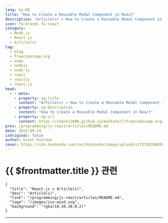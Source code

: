 ```yaml
---
lang: ko-KR
title: "How to Create a Reusable Modal Component in React"
description: "Article(s) > How to Create a Reusable Modal Component in React"
icon: fa-brands fa-react
category: 
  - Node.js
  - React.js
  - Article(s)
tag: 
  - blog
  - freecodecamp.org
  - node
  - nodejs
  - node-js
  - react
  - reactjs
  - react-js
head:
  - - meta:
    - property: og:title
      content: "Article(s) > How to Create a Reusable Modal Component in React"
    - property: og:description
      content: "How to Create a Reusable Modal Component in React"
    - property: og:url
      content: https://chanhi2000.github.io/bookshelf/freecodecamp.org/create-react-reusable-modal-component.html
prev: /programming/js-react/articles/README.md
date: 2024-09-24
isOriginal: false
author: Grant Riordan
cover: https://cdn.hashnode.com/res/hashnode/image/upload/v1727021808508/312a7af2-5049-4093-9f58-5ef277986598.png
---
```


# {{ $frontmatter.title }} 관련

```component VPCard
{
  "title": "React.js > Article(s)",
  "desc": "Article(s)",
  "link": "/programming/js-react/articles/README.md",
  "logo": "/images/ico-wind.svg",
  "background": "rgba(10,10,10,0.2)"
}
```

---

<SiteInfo
  name="How to Create a Reusable Modal Component in React"
  desc="When using React, we strive to create reusable components as much as we can to limit the number of components and repetition. This keeps your code “DRY”. DRY is a concept you may have come across—it means “Don’t Repeat Yourself”. DRY is a coding prin..."
  url="https://freecodecamp.org/news/create-react-reusable-modal-component/"
  logo="https://cdn.freecodecamp.org/universal/favicons/favicon.ico"
  preview="https://cdn.hashnode.com/res/hashnode/image/upload/v1727021808508/312a7af2-5049-4093-9f58-5ef277986598.png"/>

<!-- TODO: 작성 -->

<!-- 
<p>When using React, we strive to create reusable components as much as we can to limit the number of components and repetition. This keeps your code “DRY”.</p>
<p>DRY is a concept you may have come across—it means “Don’t Repeat Yourself”. DRY is a coding principle that encourages you to minimize code duplication by using abstractions like functions or modules.</p>
<p>It's important because it reduces redundancy, makes code easier to maintain, improves readability, and decreases the risk of errors during updates.</p>
<h2 id="heading-what-will-this-article-cover">What Will This Article Cover?</h2>
<p>In this article, you’ll learn:</p>
<ul>
<li><p>How to build a modal using React and CSS.</p>
</li>
<li><p>How to ensure that the modal can be reused in multiple scenarios, content and styling.</p>
</li>
<li><p>How to integrate state and callback functions into the modal.</p>
</li>
</ul>
<h2 id="heading-table-of-contents">Table of Contents</h2>
<ul>
<li><p><a class="post-section-overview" href="#heading-what-will-this-article-cover">What Will This Article Cover?</a></p>
</li>
<li><p><a class="post-section-overview" href="#heading-the-core-modal-component">The Core Modal Component</a></p>
</li>
<li><p><a class="post-section-overview" href="#heading-props-interface">Props Interface</a></p>
</li>
<li><p><a class="post-section-overview" href="#heading-the-markup">The Markup</a></p>
</li>
<li><p><a class="post-section-overview" href="#heading-react-useeffect">React useEffect</a></p>
</li>
<li><p><a class="post-section-overview" href="#heading-when-do-we-use-useeffect">When Do We Use useEffect?</a></p>
</li>
<li><p><a class="post-section-overview" href="#heading-how-to-use-the-reusable-modal">How to Use the Reusable Modal</a></p>
</li>
<li><p><a class="post-section-overview" href="#heading-additional-improvements">Additional Improvements</a></p>
</li>
<li><p><a class="post-section-overview" href="#heading-conclusion">Conclusion</a></p>
</li>
</ul>
<h2 id="heading-the-core-modal-component">The Core Modal Component</h2>
<p>In this section, we'll use React to build a component library. There are multiple patterns that you can follow to do this, but one of my favorite is the atomic design pattern.</p>
<pre class="language-typescript" tabindex="0"><code class="language-typescript"><span class="token keyword">import</span> React<span class="token punctuation">,</span> <span class="token punctuation">{</span>useEffect<span class="token punctuation">}</span> <span class="token keyword">from</span> <span class="token string">'react'</span><span class="token punctuation">;</span>
<span class="token keyword">import</span> <span class="token string">'./Modal.css'</span>

<span class="token keyword">interface</span> <span class="token class-name">Props</span> <span class="token punctuation">{</span>
    open<span class="token operator">:</span> <span class="token builtin">boolean</span><span class="token punctuation">;</span>
    cancelFn<span class="token operator">?</span><span class="token operator">:</span> <span class="token punctuation">(</span><span class="token punctuation">)</span> <span class="token operator">=&gt;</span> <span class="token keyword">void</span><span class="token punctuation">;</span>
    primaryFn<span class="token operator">?</span><span class="token operator">:</span> <span class="token punctuation">(</span><span class="token punctuation">)</span> <span class="token operator">=&gt;</span> <span class="token keyword">void</span><span class="token punctuation">;</span>
    closeIcon<span class="token operator">?</span><span class="token operator">:</span> <span class="token builtin">string</span><span class="token punctuation">;</span>
    content<span class="token operator">?</span><span class="token operator">:</span> React<span class="token punctuation">.</span>ReactNode<span class="token punctuation">;</span>
    titleContent<span class="token operator">?</span><span class="token operator">:</span> React<span class="token punctuation">.</span>ReactNode<span class="token punctuation">;</span>
    className<span class="token operator">?</span><span class="token operator">:</span> <span class="token builtin">string</span><span class="token punctuation">;</span>
<span class="token punctuation">}</span>

<span class="token keyword">export</span> <span class="token keyword">const</span> Modal<span class="token operator">:</span> React<span class="token punctuation">.</span><span class="token constant">FC</span><span class="token operator">&lt;</span>Props<span class="token operator">&gt;</span> <span class="token operator">=</span> <span class="token punctuation">(</span>props<span class="token punctuation">)</span> <span class="token operator">=&gt;</span> <span class="token punctuation">{</span>
    <span class="token keyword">const</span> <span class="token punctuation">{</span>open<span class="token punctuation">,</span> cancelFn<span class="token punctuation">,</span> primaryFn<span class="token punctuation">,</span> closeIcon<span class="token punctuation">,</span> titleContent<span class="token punctuation">,</span> content<span class="token punctuation">}</span> <span class="token operator">=</span> props<span class="token punctuation">;</span>

    <span class="token comment">// simple useEffect to capture ESC key to close the modal </span>
    <span class="token function">useEffect</span><span class="token punctuation">(</span><span class="token punctuation">(</span><span class="token punctuation">)</span> <span class="token operator">=&gt;</span> <span class="token punctuation">{</span>
        <span class="token keyword">const</span> <span class="token function-variable function">handleKeyDown</span> <span class="token operator">=</span> <span class="token punctuation">(</span>e<span class="token operator">:</span> KeyboardEvent<span class="token punctuation">)</span> <span class="token operator">=&gt;</span> <span class="token punctuation">{</span>
            <span class="token keyword">if</span> <span class="token punctuation">(</span>e<span class="token punctuation">.</span>key <span class="token operator">===</span> <span class="token string">'Escape'</span> <span class="token operator">&amp;&amp;</span> open<span class="token punctuation">)</span> <span class="token punctuation">{</span>
                <span class="token keyword">if</span> <span class="token punctuation">(</span>cancelFn<span class="token punctuation">)</span> <span class="token punctuation">{</span>
                    <span class="token function">cancelFn</span><span class="token punctuation">(</span><span class="token punctuation">)</span><span class="token punctuation">;</span>
                <span class="token punctuation">}</span>
            <span class="token punctuation">}</span>
        <span class="token punctuation">}</span><span class="token punctuation">;</span>

        document<span class="token punctuation">.</span><span class="token function">addEventListener</span><span class="token punctuation">(</span><span class="token string">'keydown'</span><span class="token punctuation">,</span> handleKeyDown<span class="token punctuation">)</span><span class="token punctuation">;</span>
        <span class="token keyword">return</span> <span class="token punctuation">(</span><span class="token punctuation">)</span> <span class="token operator">=&gt;</span> document<span class="token punctuation">.</span><span class="token function">removeEventListener</span><span class="token punctuation">(</span><span class="token string">'keydown'</span><span class="token punctuation">,</span> handleKeyDown<span class="token punctuation">)</span><span class="token punctuation">;</span>
    <span class="token punctuation">}</span><span class="token punctuation">,</span> <span class="token punctuation">[</span>open<span class="token punctuation">,</span> cancelFn<span class="token punctuation">]</span><span class="token punctuation">)</span><span class="token punctuation">;</span>


    <span class="token keyword">if</span> <span class="token punctuation">(</span><span class="token operator">!</span>open<span class="token punctuation">)</span> <span class="token keyword">return</span> <span class="token keyword">null</span><span class="token punctuation">;</span>

    <span class="token keyword">return</span> <span class="token punctuation">(</span>
        <span class="token operator">&lt;</span>div className<span class="token operator">=</span><span class="token string">"modalBackground"</span><span class="token operator">&gt;</span>
            <span class="token operator">&lt;</span>div className<span class="token operator">=</span><span class="token string">"modalContainer"</span><span class="token operator">&gt;</span>
                <span class="token punctuation">{</span>titleContent <span class="token operator">&amp;&amp;</span> <span class="token punctuation">(</span><span class="token operator">&lt;</span>div className<span class="token operator">=</span><span class="token string">"title"</span><span class="token operator">&gt;</span>
                        <span class="token punctuation">{</span>titleContent<span class="token punctuation">}</span>
                        <span class="token operator">&lt;</span>div className<span class="token operator">=</span><span class="token string">"titleCloseBtn"</span><span class="token operator">&gt;</span>
                            <span class="token operator">&lt;</span>button onClick<span class="token operator">=</span><span class="token punctuation">{</span>cancelFn<span class="token punctuation">}</span><span class="token operator">&gt;</span><span class="token punctuation">{</span>closeIcon <span class="token operator">??</span> <span class="token string">'X'</span><span class="token punctuation">}</span><span class="token operator">&lt;</span><span class="token operator">/</span>button<span class="token operator">&gt;</span>
                        <span class="token operator">&lt;</span><span class="token operator">/</span>div<span class="token operator">&gt;</span>
                    <span class="token operator">&lt;</span><span class="token operator">/</span>div<span class="token operator">&gt;</span>
                <span class="token punctuation">)</span><span class="token punctuation">}</span>

                <span class="token operator">&lt;</span>div className<span class="token operator">=</span><span class="token string">"body"</span><span class="token operator">&gt;</span>
                    <span class="token punctuation">{</span>content<span class="token punctuation">}</span>
                <span class="token operator">&lt;</span><span class="token operator">/</span>div<span class="token operator">&gt;</span>

                <span class="token operator">&lt;</span>div className<span class="token operator">=</span><span class="token string">"footer"</span><span class="token operator">&gt;</span>
                    <span class="token punctuation">{</span>secondaryFn <span class="token operator">&amp;&amp;</span> <span class="token punctuation">(</span>
                        <span class="token operator">&lt;</span>button onClick<span class="token operator">=</span><span class="token punctuation">{</span>secondaryFn<span class="token punctuation">}</span> id<span class="token operator">=</span><span class="token string">"cancelBtn"</span><span class="token operator">&gt;</span>
                            Cancel
                        <span class="token operator">&lt;</span><span class="token operator">/</span>button<span class="token operator">&gt;</span>
                    <span class="token punctuation">)</span><span class="token punctuation">}</span>
                    <span class="token punctuation">{</span>primaryFn <span class="token operator">&amp;&amp;</span> <span class="token punctuation">(</span>
                        <span class="token operator">&lt;</span>button onClick<span class="token operator">=</span><span class="token punctuation">{</span>primaryFn<span class="token punctuation">}</span><span class="token operator">&gt;</span>Continue<span class="token operator">&lt;</span><span class="token operator">/</span>button<span class="token operator">&gt;</span>
                    <span class="token punctuation">)</span><span class="token punctuation">}</span>
                <span class="token operator">&lt;</span><span class="token operator">/</span>div<span class="token operator">&gt;</span>
            <span class="token operator">&lt;</span><span class="token operator">/</span>div<span class="token operator">&gt;</span>
        <span class="token operator">&lt;</span><span class="token operator">/</span>div<span class="token operator">&gt;</span>

    <span class="token punctuation">)</span><span class="token punctuation">;</span>
<span class="token punctuation">}</span><span class="token punctuation">;</span>
</code></pre>
<pre class="language-scss" tabindex="0"><code class="language-scss">
<span class="token selector">.modalBackground </span><span class="token punctuation">{</span>
    <span class="token property">width</span><span class="token punctuation">:</span> 100vw<span class="token punctuation">;</span>
    <span class="token property">height</span><span class="token punctuation">:</span> 100vh<span class="token punctuation">;</span>
    <span class="token property">background-color</span><span class="token punctuation">:</span> <span class="token function">rgb</span><span class="token punctuation">(</span>33<span class="token punctuation">,</span> 33<span class="token punctuation">,</span> 33<span class="token punctuation">,</span> 0.9<span class="token punctuation">)</span><span class="token punctuation">;</span>
    <span class="token property">position</span><span class="token punctuation">:</span> fixed<span class="token punctuation">;</span>
    <span class="token property">display</span><span class="token punctuation">:</span> flex<span class="token punctuation">;</span>
    <span class="token property">justify-content</span><span class="token punctuation">:</span> center<span class="token punctuation">;</span>
    <span class="token property">align-items</span><span class="token punctuation">:</span> center<span class="token punctuation">;</span>
<span class="token punctuation">}</span>

<span class="token selector">.modalContainer </span><span class="token punctuation">{</span>
    <span class="token property">display</span><span class="token punctuation">:</span> flex<span class="token punctuation">;</span>
    <span class="token property">flex-direction</span><span class="token punctuation">:</span> column<span class="token punctuation">;</span>
    <span class="token property">border-radius</span><span class="token punctuation">:</span> 20px<span class="token punctuation">;</span>
    <span class="token property">background-color</span><span class="token punctuation">:</span> white<span class="token punctuation">;</span>
    <span class="token property">box-shadow</span><span class="token punctuation">:</span> <span class="token function">rgba</span><span class="token punctuation">(</span>0<span class="token punctuation">,</span> 0<span class="token punctuation">,</span> 0<span class="token punctuation">,</span> 0.35<span class="token punctuation">)</span> 0px 5px 15px<span class="token punctuation">;</span>

<span class="token punctuation">}</span>

<span class="token selector">.modalContainer .title </span><span class="token punctuation">{</span>
    <span class="token property">display</span><span class="token punctuation">:</span> flex<span class="token punctuation">;</span>
    <span class="token property">flex-direction</span><span class="token punctuation">:</span> row<span class="token punctuation">;</span>
    <span class="token property">text-align</span><span class="token punctuation">:</span> center<span class="token punctuation">;</span>
    <span class="token property">align-items</span><span class="token punctuation">:</span> center<span class="token punctuation">;</span>
    <span class="token property">justify-content</span><span class="token punctuation">:</span> space-between<span class="token punctuation">;</span>
    <span class="token property">padding</span><span class="token punctuation">:</span> 8px<span class="token punctuation">;</span>
    <span class="token property">border-top-right-radius</span><span class="token punctuation">:</span> 20px<span class="token punctuation">;</span>
    <span class="token property">border-top-left-radius</span><span class="token punctuation">:</span> 20px<span class="token punctuation">;</span>
    <span class="token property">background-color</span><span class="token punctuation">:</span> #FFE936<span class="token punctuation">;</span>
<span class="token punctuation">}</span>

<span class="token selector">.titleCloseBtn </span><span class="token punctuation">{</span>
    <span class="token property">display</span><span class="token punctuation">:</span> flex<span class="token punctuation">;</span>
    <span class="token property">justify-content</span><span class="token punctuation">:</span> flex-end<span class="token punctuation">;</span>
<span class="token punctuation">}</span>

<span class="token selector">.titleCloseBtn button </span><span class="token punctuation">{</span>
    <span class="token property">font-size</span><span class="token punctuation">:</span> 0.3rem<span class="token punctuation">;</span>
<span class="token punctuation">}</span>

<span class="token selector">.titleCloseBtn button </span><span class="token punctuation">{</span>
    <span class="token property">background-color</span><span class="token punctuation">:</span> transparent<span class="token punctuation">;</span>
    <span class="token property">border</span><span class="token punctuation">:</span> none<span class="token punctuation">;</span>
    <span class="token property">font-size</span><span class="token punctuation">:</span> 25px<span class="token punctuation">;</span>
    <span class="token property">cursor</span><span class="token punctuation">:</span> pointer<span class="token punctuation">;</span>
<span class="token punctuation">}</span>

<span class="token selector">.modalContainer .body </span><span class="token punctuation">{</span>
    <span class="token property">flex</span><span class="token punctuation">:</span> 1<span class="token punctuation">;</span>
    <span class="token property">padding</span><span class="token punctuation">:</span> 16px<span class="token punctuation">;</span>
    <span class="token property">display</span><span class="token punctuation">:</span> flex<span class="token punctuation">;</span>
    <span class="token property">flex-direction</span><span class="token punctuation">:</span> column<span class="token punctuation">;</span>
    <span class="token property">justify-content</span><span class="token punctuation">:</span> center<span class="token punctuation">;</span>
    <span class="token property">align-items</span><span class="token punctuation">:</span> center<span class="token punctuation">;</span>
    <span class="token property">font-size</span><span class="token punctuation">:</span> 1rem<span class="token punctuation">;</span>
    <span class="token property">text-align</span><span class="token punctuation">:</span> center<span class="token punctuation">;</span>
<span class="token punctuation">}</span>

<span class="token selector">.modalContainer .footer </span><span class="token punctuation">{</span>
    <span class="token property">display</span><span class="token punctuation">:</span> flex<span class="token punctuation">;</span>
    <span class="token property">justify-content</span><span class="token punctuation">:</span> center<span class="token punctuation">;</span>
    <span class="token property">align-items</span><span class="token punctuation">:</span> center<span class="token punctuation">;</span>
<span class="token punctuation">}</span>

<span class="token selector">.modalContainer .footer button </span><span class="token punctuation">{</span>
    <span class="token property">width</span><span class="token punctuation">:</span> 150px<span class="token punctuation">;</span>
    <span class="token property">height</span><span class="token punctuation">:</span> 45px<span class="token punctuation">;</span>
    <span class="token property">margin</span><span class="token punctuation">:</span> 10px<span class="token punctuation">;</span>
    <span class="token property">border</span><span class="token punctuation">:</span> none<span class="token punctuation">;</span>
    <span class="token property">background-color</span><span class="token punctuation">:</span> cornflowerblue<span class="token punctuation">;</span>
    <span class="token property">color</span><span class="token punctuation">:</span> white<span class="token punctuation">;</span>
    <span class="token property">border-radius</span><span class="token punctuation">:</span> 8px<span class="token punctuation">;</span>
    <span class="token property">font-size</span><span class="token punctuation">:</span> 20px<span class="token punctuation">;</span>
    <span class="token property">cursor</span><span class="token punctuation">:</span> pointer<span class="token punctuation">;</span>
<span class="token punctuation">}</span>

<span class="token selector">#cancelBtn </span><span class="token punctuation">{</span>
    <span class="token property">background-color</span><span class="token punctuation">:</span> crimson<span class="token punctuation">;</span>
<span class="token punctuation">}</span>
</code></pre>
<p>The code above is the core modal component. Let’s break it down.</p>
<h2 id="heading-props-interface">Props Interface</h2>
<pre class="language-typescript" tabindex="0"><code class="language-typescript"><span class="token keyword">interface</span> <span class="token class-name">Props</span> <span class="token punctuation">{</span>
    open<span class="token operator">:</span> <span class="token builtin">boolean</span><span class="token punctuation">;</span>
    cancelFn<span class="token operator">?</span><span class="token operator">:</span> <span class="token punctuation">(</span><span class="token punctuation">)</span> <span class="token operator">=&gt;</span> <span class="token keyword">void</span><span class="token punctuation">;</span>
    primaryFn<span class="token operator">?</span><span class="token operator">:</span> <span class="token punctuation">(</span><span class="token punctuation">)</span> <span class="token operator">=&gt;</span> <span class="token keyword">void</span><span class="token punctuation">;</span>
    closeIcon<span class="token operator">?</span><span class="token operator">:</span> <span class="token builtin">string</span> <span class="token operator">|</span> React<span class="token punctuation">.</span>ReactNode<span class="token punctuation">;</span>
    content<span class="token operator">?</span><span class="token operator">:</span> React<span class="token punctuation">.</span>ReactNode<span class="token punctuation">;</span>
    titleContent<span class="token operator">?</span><span class="token operator">:</span> React<span class="token punctuation">.</span>ReactNode<span class="token punctuation">;</span>
<span class="token punctuation">}</span>
</code></pre>
<p>In this interface (which we’re passing to the <code>Modal</code> component) we have:</p>
<ul>
<li><p><code>open</code>: A boolean value that signifies whether the modal should be shown or not. A common way of toggling the modal on or off.</p>
</li>
<li><p><code>cancelFn</code>: An optional parameter (denoted by <code>?</code>) that provides a call back function for when the secondary button is being pressed. For example, the <code>cancel</code> functionality to close the modal, or undo an action.</p>
</li>
<li><p><code>primaryFn</code>: An optional parameter that provides a call back function for when the primary button is being pressed. For example, <code>ok</code>, <code>confirm</code>, or <code>submit</code> functionality.</p>
</li>
<li><p><code>closeIcon</code>: An optional parameter that provides an icon to be used as the top right close button for the modal. For example, you could use a circle with an X in it, or another form of a button.</p>
</li>
<li><p><code>content</code>: An optional parameter that provides the inner content for the modal. This could be as simple as a <code>&lt;p/&gt;</code> tag to a fully fledged <code>&lt;form/&gt;</code> element.</p>
</li>
<li><p><code>titleContent</code>: An optional parameter that provides content to be situated within the title section of the modal. This could be anything from text, to a logo image, anything you want.</p>
</li>
</ul>
<h2 id="heading-the-markup">The Markup</h2>
<p>The markup is pretty straightforward, there are <code>divs</code> for each section (title, content, and actions) along with some conditional rendering logic.</p>
<p>That is:</p>
<pre class="language-typescript" tabindex="0"><code class="language-typescript"><span class="token punctuation">{</span>titleContent <span class="token operator">&amp;&amp;</span> <span class="token punctuation">(</span>
    <span class="token operator">&lt;</span>div className<span class="token operator">=</span><span class="token string">"title"</span><span class="token operator">&gt;</span>
        <span class="token punctuation">{</span>titleContent<span class="token punctuation">}</span>
        <span class="token operator">&lt;</span>div className<span class="token operator">=</span><span class="token string">"titleCloseBtn"</span><span class="token operator">&gt;</span>
            <span class="token operator">&lt;</span>button onClick<span class="token operator">=</span><span class="token punctuation">{</span>secondaryFn<span class="token punctuation">}</span><span class="token operator">&gt;</span><span class="token punctuation">{</span>closeIcon <span class="token operator">??</span> <span class="token string">'X'</span><span class="token punctuation">}</span><span class="token operator">&lt;</span><span class="token operator">/</span>button<span class="token operator">&gt;</span>
         <span class="token operator">&lt;</span><span class="token operator">/</span>div<span class="token operator">&gt;</span>
    <span class="token operator">&lt;</span><span class="token operator">/</span>div<span class="token operator">&gt;</span>
<span class="token punctuation">)</span><span class="token punctuation">}</span>
</code></pre>
<p>We used the short-circuit evaluation syntax to check if the <code>titleContent</code> property is defined by the developer. If it is, the modal’s title is rendered; if not, the title section is omitted.</p>
<p>This approach allows flexible configuration of the modal, letting you easily include or exclude sections like title, content, or actions.</p>
<p>For example, a confirmation modal might only need a title like 'Are you sure?' and action buttons like 'Yes' or 'No', without any additional content.</p>
<h2 id="heading-react-useeffect">React useEffect</h2>
<p>If you’re not familiar with <code>useEffect</code> and plan on using React more, l’d highly recommend reading about it <a target="_blank" href="https://react.dev/reference/react/useEffect">here</a>, as it is one of the backbones of React’s ecosystem.</p>
<p>In essence, <code>useEffect</code> is like a helper that makes sure you do things at the right time in your app.</p>
<h2 id="heading-when-do-we-use-useeffect">When Do We Use <code>useEffect</code>?</h2>
<ol>
<li><p>When you want something to happen right after your app is ready:</p>
<ul>
<li>Example: When the app opens, and you want to fetch some data from the internet (like loading recipes for your dinner).</li>
</ul>
</li>
<li><p>When something a state variable or input prop changes, and you want to do something after that change.</p>
</li>
<li><p>When your app closes or cleans up.</p>
</li>
</ol>
<p>In our React App, we’ve created a <code>useEffect</code> Hook that runs after our modal component has loaded. The <code>useEffect</code> will simply attach a <code>keydown</code> event handler to the <code>document</code> (the page/DOM), which will listen to all keys that are pressed on the screen, and then check if it is the <code>ESC</code> key.</p>
<p>If it is the <code>ESC</code> key, it will call the <code>secondaryFn</code> function passed into the modal. In our case, this is the function that closes the modal. The <code>return</code> statement removes the event handler on unmount (when <code>modalOpen</code> is <code>false</code>).</p>
<h2 id="heading-how-to-use-the-reusable-modal">How to Use the Reusable Modal</h2>
<pre class="language-typescript" tabindex="0"><code class="language-typescript"><span class="token keyword">import</span> <span class="token string">'./App.css'</span>
<span class="token keyword">import</span> <span class="token punctuation">{</span>useState<span class="token punctuation">}</span> <span class="token keyword">from</span> <span class="token string">"react"</span><span class="token punctuation">;</span>
<span class="token keyword">import</span> <span class="token punctuation">{</span>Modal<span class="token punctuation">}</span> <span class="token keyword">from</span> <span class="token string">"./components/molecules/Modal"</span><span class="token punctuation">;</span>

<span class="token keyword">function</span> <span class="token function">App</span><span class="token punctuation">(</span><span class="token punctuation">)</span> <span class="token punctuation">{</span>

    <span class="token keyword">const</span> <span class="token punctuation">[</span>modalOpen<span class="token punctuation">,</span> setModalOpen<span class="token punctuation">]</span> <span class="token operator">=</span> <span class="token function">useState</span><span class="token punctuation">(</span><span class="token boolean">false</span><span class="token punctuation">)</span><span class="token punctuation">;</span>

    <span class="token keyword">return</span> <span class="token punctuation">(</span>
        <span class="token operator">&lt;</span>div className<span class="token operator">=</span><span class="token string">"App"</span><span class="token operator">&gt;</span>
            <span class="token operator">&lt;</span>h1<span class="token operator">&gt;</span>Hey<span class="token punctuation">,</span> click on the button to open the modal<span class="token punctuation">.</span><span class="token operator">&lt;</span><span class="token operator">/</span>h1<span class="token operator">&gt;</span>
            <span class="token operator">&lt;</span>button className<span class="token operator">=</span><span class="token string">"openModalBtn"</span> onClick<span class="token operator">=</span><span class="token punctuation">{</span><span class="token punctuation">(</span><span class="token punctuation">)</span> <span class="token operator">=&gt;</span> <span class="token function">setModalOpen</span><span class="token punctuation">(</span><span class="token boolean">true</span><span class="token punctuation">)</span><span class="token punctuation">}</span><span class="token operator">&gt;</span>
                Open
            <span class="token operator">&lt;</span><span class="token operator">/</span>button<span class="token operator">&gt;</span>

            <span class="token operator">&lt;</span>Modal 
                open<span class="token operator">=</span><span class="token punctuation">{</span>modalOpen<span class="token punctuation">}</span>
                titleContent<span class="token operator">=</span><span class="token punctuation">{</span><span class="token operator">&lt;</span>h1<span class="token operator">&gt;</span> Close <span class="token operator">&lt;</span><span class="token operator">/</span>h1<span class="token operator">&gt;</span><span class="token punctuation">}</span>
                secondaryFn<span class="token operator">=</span><span class="token punctuation">{</span><span class="token punctuation">(</span><span class="token punctuation">)</span> <span class="token operator">=&gt;</span> <span class="token function">setModalOpen</span><span class="token punctuation">(</span><span class="token boolean">false</span><span class="token punctuation">)</span><span class="token punctuation">}</span>
                content<span class="token operator">=</span><span class="token punctuation">{</span>
                   <span class="token operator">&lt;</span><span class="token operator">&gt;</span>
                     <span class="token operator">&lt;</span>h2<span class="token operator">&gt;</span>This <span class="token keyword">is</span> a modal<span class="token operator">&lt;</span><span class="token operator">/</span>h2<span class="token operator">&gt;</span>
                     <span class="token operator">&lt;</span>p<span class="token operator">&gt;</span>You can close it by pressing Escape key<span class="token punctuation">,</span> pressing close<span class="token punctuation">,</span> or clicking outside the modal<span class="token punctuation">.</span><span class="token operator">&lt;</span><span class="token operator">/</span>p<span class="token operator">&gt;</span>
                  <span class="token operator">&lt;</span><span class="token operator">/</span><span class="token operator">&gt;</span>

               <span class="token punctuation">}</span>
           <span class="token operator">/</span><span class="token operator">&gt;</span>
        <span class="token operator">&lt;</span><span class="token operator">/</span>div<span class="token operator">&gt;</span>
    <span class="token punctuation">)</span><span class="token punctuation">;</span>
<span class="token punctuation">}</span>

<span class="token keyword">export</span> <span class="token keyword">default</span> App
</code></pre>
<h3 id="heading-breaking-it-down">Breaking It Down</h3>
<p>In the above code, we have a button component that triggers the modal to be displayed. This is done by updating the <code>useState</code> variable <code>modalOpen</code>. Setting this to <code>true</code> will cause the <code>Modal</code> component to be seen.</p>
<p>Further down the code, we implemented the <code>Modal</code> component and passed in the relevant properties within the modal: a title, body content, and a secondary button (we didn't pass a primary function). This renders the following modal:</p>
<p><img src="https://cdn.hashnode.com/res/hashnode/image/upload/v1726519310027/a88f68a8-7bed-49cf-bbd2-ad4b2f5dea05.png" alt="Image: implemented information modal" class="image--center mx-auto" width="1426" height="760" loading="lazy"></p>
<p>Using the same component, we can also mix it up and build a confirmation modal like so:</p>
<p><img src="https://cdn.hashnode.com/res/hashnode/image/upload/v1726519756233/e9c2bf7f-0ea1-4656-859e-2a9b90a4418d.png" alt="e9c2bf7f-0ea1-4656-859e-2a9b90a4418d" class="image--center mx-auto" width="780" height="660" loading="lazy"></p>
<p>Replacing the previous modal implementation with:</p>
<pre class="language-typescript" tabindex="0"><code class="language-typescript"><span class="token operator">&lt;</span>Modal
    open<span class="token operator">=</span><span class="token punctuation">{</span>modalOpen<span class="token punctuation">}</span>
    titleContent<span class="token operator">=</span><span class="token punctuation">{</span><span class="token operator">&lt;</span>h1<span class="token operator">&gt;</span> Are you sure<span class="token operator">?</span> <span class="token operator">&lt;</span><span class="token operator">/</span>h1<span class="token operator">&gt;</span><span class="token punctuation">}</span>
    cancelFn<span class="token operator">=</span><span class="token punctuation">{</span><span class="token punctuation">(</span><span class="token punctuation">)</span> <span class="token operator">=&gt;</span> <span class="token function">setModalOpen</span><span class="token punctuation">(</span><span class="token boolean">false</span><span class="token punctuation">)</span><span class="token punctuation">}</span>
    primaryFn<span class="token operator">=</span><span class="token punctuation">{</span><span class="token punctuation">(</span><span class="token punctuation">)</span> <span class="token operator">=&gt;</span> <span class="token punctuation">{</span>
        <span class="token function">alert</span><span class="token punctuation">(</span><span class="token string">" You deleted everything everything"</span><span class="token punctuation">)</span><span class="token punctuation">;</span>
        <span class="token function">setModalOpen</span><span class="token punctuation">(</span><span class="token boolean">false</span><span class="token punctuation">)</span><span class="token punctuation">;</span>
    <span class="token punctuation">}</span><span class="token punctuation">}</span>
    content<span class="token operator">=</span><span class="token punctuation">{</span>
        <span class="token operator">&lt;</span><span class="token operator">&gt;</span>
            <span class="token operator">&lt;</span>h4<span class="token operator">&gt;</span>Do you really want to <span class="token keyword">delete</span> everything<span class="token operator">?</span><span class="token operator">&lt;</span><span class="token operator">/</span>h4<span class="token operator">&gt;</span>
        <span class="token operator">&lt;</span><span class="token operator">/</span><span class="token operator">&gt;</span>
    <span class="token punctuation">}</span>
<span class="token operator">/</span><span class="token operator">&gt;</span>
</code></pre>
<p>There you have it, you have a <code>Modal</code> component with endless possibilities and configurations, depending on what content you pass to each area of the modal.</p>
<h2 id="heading-additional-improvements">Additional Improvements</h2>
<p>There are some additional improvements</p>
<h3 id="heading-replacing-the-cancel-and-primary-buttons">Replacing the Cancel and Primary Buttons</h3>
<p>Instead of passing the <code>cancelFn</code> and <code>primaryFn</code> properties, you can pass a full component containing the buttons, or any other footer components.  </p>
<p>The updated code should look like this:</p>
<pre class="language-typescript" tabindex="0"><code class="language-typescript"><span class="token keyword">import</span> React<span class="token punctuation">,</span> <span class="token punctuation">{</span> useEffect <span class="token punctuation">}</span> <span class="token keyword">from</span> <span class="token string">'react'</span><span class="token punctuation">;</span>
<span class="token keyword">import</span> <span class="token string">'./Modal.css'</span><span class="token punctuation">;</span>

<span class="token keyword">interface</span> <span class="token class-name">Props</span> <span class="token punctuation">{</span>
    open<span class="token operator">:</span> <span class="token builtin">boolean</span><span class="token punctuation">;</span>
    <span class="token function-variable function">escFn</span><span class="token operator">:</span> <span class="token punctuation">(</span><span class="token punctuation">)</span> <span class="token operator">=&gt;</span> <span class="token keyword">void</span><span class="token punctuation">;</span>
    closeIcon<span class="token operator">?</span><span class="token operator">:</span> <span class="token builtin">string</span><span class="token punctuation">;</span>
    content<span class="token operator">?</span><span class="token operator">:</span> React<span class="token punctuation">.</span>ReactNode<span class="token punctuation">;</span>
    titleContent<span class="token operator">?</span><span class="token operator">:</span> React<span class="token punctuation">.</span>ReactNode<span class="token punctuation">;</span>
    className<span class="token operator">?</span><span class="token operator">:</span> <span class="token builtin">string</span><span class="token punctuation">;</span>
    actions<span class="token operator">?</span><span class="token operator">:</span> React<span class="token punctuation">.</span>ReactNode<span class="token punctuation">;</span> <span class="token comment">// This will be used to pass buttons or other actions as children</span>
<span class="token punctuation">}</span>

<span class="token keyword">export</span> <span class="token keyword">const</span> Modal<span class="token operator">:</span> React<span class="token punctuation">.</span><span class="token constant">FC</span><span class="token operator">&lt;</span>Props<span class="token operator">&gt;</span> <span class="token operator">=</span> <span class="token punctuation">(</span>props<span class="token punctuation">)</span> <span class="token operator">=&gt;</span> <span class="token punctuation">{</span>
    <span class="token keyword">const</span> <span class="token punctuation">{</span> open<span class="token punctuation">,</span> closeIcon<span class="token punctuation">,</span> titleContent<span class="token punctuation">,</span> content<span class="token punctuation">,</span> actions <span class="token punctuation">}</span> <span class="token operator">=</span> props<span class="token punctuation">;</span>

    <span class="token function">useEffect</span><span class="token punctuation">(</span><span class="token punctuation">(</span><span class="token punctuation">)</span> <span class="token operator">=&gt;</span> <span class="token punctuation">{</span>
        <span class="token keyword">const</span> <span class="token function-variable function">handleKeyDown</span> <span class="token operator">=</span> <span class="token punctuation">(</span>e<span class="token operator">:</span> KeyboardEvent<span class="token punctuation">)</span> <span class="token operator">=&gt;</span> <span class="token punctuation">{</span>
            <span class="token keyword">if</span> <span class="token punctuation">(</span>e<span class="token punctuation">.</span>key <span class="token operator">===</span> <span class="token string">'Escape'</span> <span class="token operator">&amp;&amp;</span> open<span class="token punctuation">)</span> <span class="token punctuation">{</span>

            <span class="token punctuation">}</span>
        <span class="token punctuation">}</span><span class="token punctuation">;</span>
        document<span class="token punctuation">.</span><span class="token function">addEventListener</span><span class="token punctuation">(</span><span class="token string">'keydown'</span><span class="token punctuation">,</span> handleKeyDown<span class="token punctuation">)</span><span class="token punctuation">;</span>
        <span class="token keyword">return</span> <span class="token punctuation">(</span><span class="token punctuation">)</span> <span class="token operator">=&gt;</span> document<span class="token punctuation">.</span><span class="token function">removeEventListener</span><span class="token punctuation">(</span><span class="token string">'keydown'</span><span class="token punctuation">,</span> handleKeyDown<span class="token punctuation">)</span><span class="token punctuation">;</span>
    <span class="token punctuation">}</span><span class="token punctuation">,</span> <span class="token punctuation">[</span>open<span class="token punctuation">]</span><span class="token punctuation">)</span><span class="token punctuation">;</span>

    <span class="token keyword">if</span> <span class="token punctuation">(</span><span class="token operator">!</span>open<span class="token punctuation">)</span> <span class="token keyword">return</span> <span class="token keyword">null</span><span class="token punctuation">;</span>

    <span class="token keyword">return</span> <span class="token punctuation">(</span>
        <span class="token operator">&lt;</span>div className<span class="token operator">=</span><span class="token string">"modalBackground"</span><span class="token operator">&gt;</span>
            <span class="token operator">&lt;</span>div className<span class="token operator">=</span><span class="token string">"modalContainer"</span><span class="token operator">&gt;</span>
                <span class="token punctuation">{</span>titleContent <span class="token operator">&amp;&amp;</span> <span class="token punctuation">(</span>
                    <span class="token operator">&lt;</span>div className<span class="token operator">=</span><span class="token string">"title"</span><span class="token operator">&gt;</span>
                        <span class="token punctuation">{</span>titleContent<span class="token punctuation">}</span>
                        <span class="token operator">&lt;</span>div className<span class="token operator">=</span><span class="token string">"titleCloseBtn"</span><span class="token operator">&gt;</span>
                            <span class="token operator">&lt;</span>button<span class="token operator">&gt;</span><span class="token punctuation">{</span>closeIcon <span class="token operator">??</span> <span class="token string">'X'</span><span class="token punctuation">}</span><span class="token operator">&lt;</span><span class="token operator">/</span>button<span class="token operator">&gt;</span>
                        <span class="token operator">&lt;</span><span class="token operator">/</span>div<span class="token operator">&gt;</span>
                    <span class="token operator">&lt;</span><span class="token operator">/</span>div<span class="token operator">&gt;</span>
                <span class="token punctuation">)</span><span class="token punctuation">}</span>

                <span class="token operator">&lt;</span>div className<span class="token operator">=</span><span class="token string">"body"</span><span class="token operator">&gt;</span>
                    <span class="token punctuation">{</span>content<span class="token punctuation">}</span>
                <span class="token operator">&lt;</span><span class="token operator">/</span>div<span class="token operator">&gt;</span>

                <span class="token operator">&lt;</span>div className<span class="token operator">=</span><span class="token string">"footer"</span><span class="token operator">&gt;</span>
                    <span class="token punctuation">{</span>actions <span class="token operator">&amp;&amp;</span> actions<span class="token punctuation">}</span>
                <span class="token operator">&lt;</span><span class="token operator">/</span>div<span class="token operator">&gt;</span>
            <span class="token operator">&lt;</span><span class="token operator">/</span>div<span class="token operator">&gt;</span>
        <span class="token operator">&lt;</span><span class="token operator">/</span>div<span class="token operator">&gt;</span>
    <span class="token punctuation">)</span><span class="token punctuation">;</span>
<span class="token punctuation">}</span><span class="token punctuation">;</span>
</code></pre>
<p><strong>Usage:</strong></p>
<pre class="language-typescript" tabindex="0"><code class="language-typescript"><span class="token keyword">const</span> <span class="token function-variable function">handleCancel</span> <span class="token operator">=</span> <span class="token punctuation">(</span><span class="token punctuation">)</span> <span class="token operator">=&gt;</span> <span class="token punctuation">{</span>
    <span class="token function">setIsOpen</span><span class="token punctuation">(</span><span class="token boolean">false</span><span class="token punctuation">)</span><span class="token punctuation">;</span>
<span class="token punctuation">}</span><span class="token punctuation">;</span>

<span class="token keyword">const</span> <span class="token function-variable function">handleContinue</span> <span class="token operator">=</span> <span class="token punctuation">(</span><span class="token punctuation">)</span> <span class="token operator">=&gt;</span> <span class="token punctuation">{</span>
    <span class="token builtin">console</span><span class="token punctuation">.</span><span class="token function">log</span><span class="token punctuation">(</span><span class="token string">'Continue action'</span><span class="token punctuation">)</span><span class="token punctuation">;</span>
<span class="token punctuation">}</span><span class="token punctuation">;</span>

 <span class="token operator">&lt;</span>Modal
    open<span class="token operator">=</span><span class="token punctuation">{</span>isOpen<span class="token punctuation">}</span>
    titleContent<span class="token operator">=</span><span class="token punctuation">{</span><span class="token operator">&lt;</span>h2<span class="token operator">&gt;</span>Confirm Action<span class="token operator">&lt;</span><span class="token operator">/</span>h2<span class="token operator">&gt;</span><span class="token punctuation">}</span>
    content<span class="token operator">=</span><span class="token punctuation">{</span><span class="token operator">&lt;</span>p<span class="token operator">&gt;</span>Are you sure you want to proceed<span class="token operator">?</span><span class="token operator">&lt;</span><span class="token operator">/</span>p<span class="token operator">&gt;</span><span class="token punctuation">}</span>
    closeIcon<span class="token operator">=</span><span class="token string">"X"</span>
    actions<span class="token operator">=</span><span class="token punctuation">{</span>
        <span class="token operator">&lt;</span>div className<span class="token operator">=</span><span class="token string">"custom-actions"</span><span class="token operator">&gt;</span>
           <span class="token operator">&lt;</span>button onClick<span class="token operator">=</span><span class="token punctuation">{</span>handleCancel<span class="token punctuation">}</span><span class="token operator">&gt;</span>Cancel<span class="token operator">&lt;</span><span class="token operator">/</span>button<span class="token operator">&gt;</span>
           <span class="token operator">&lt;</span>button onClick<span class="token operator">=</span><span class="token punctuation">{</span>handleContinue<span class="token punctuation">}</span><span class="token operator">&gt;</span>Continue<span class="token operator">&lt;</span><span class="token operator">/</span>button<span class="token operator">&gt;</span>
        <span class="token operator">&lt;</span><span class="token operator">/</span>div<span class="token operator">&gt;</span>
    <span class="token punctuation">}</span>
<span class="token operator">/</span><span class="token operator">&gt;</span>
</code></pre>
<p>Here, we’re now passing the buttons as a property. You can also design the modal to pass the content as a child component, but this can get messy, as developers may see this at first glance as passing the modal content, rather than just footer elements.</p>
<p>There are pros and cons of doing it this way though:</p>
<p><strong>Pros:</strong></p>
<ul>
<li><p><strong>More flexibility</strong>: Allows you to pass all kinds of elements to the footer section. For example, multiple CTA (Call To Action) buttons, links, or anything you’d like, with custom styling.</p>
</li>
<li><p><strong>Separation of concerns:</strong> The modal is now only responsible for rendering the container (layout, title, content, and so on). The logic of what actions (buttons) to display and their behaviours are handled by the parent component that renders the modal, which makes the modal component cleaner and more reusable.</p>
</li>
<li><p><strong>Improved reusability:</strong> You can pass any JSX as the actions, making it usable for a variety of cases (for example, a modal with form submission buttons or multiple options). This approach is useful when you have modals that need different sets of buttons or interactions dependent on other logic within the parent/modal component. The logic can be handled by a builder function, or within another wrapper component which houses the buttons.</p>
</li>
</ul>
<p><strong>Cons:</strong></p>
<ul>
<li><p><strong>More responsibility on the parent component:</strong> You now have to handle the buttons in each instance where you use the <code>Modal</code>. This might result in repetition of the button logic (like <code>handleCancel</code> and <code>handleContinue</code>) in different places if you're not careful.</p>
</li>
<li><p><strong>Slightly more complex usage:</strong> The previous approach allowed you to pass in <code>cancelFn</code> and <code>primaryFn</code> directly (optionally), which might be easier for the majority/simple use cases. Passing actions as children may require more setup.</p>
</li>
<li><p><strong>Inconsistent action layout</strong>: If you're not mindful of your code, you could end up with inconsistent button placement or styles across different instances of the modal. This can be managed by ensuring you always pass consistent markup or styles when passing actions as children, but again, it may become difficult to manage.</p>
</li>
</ul>
<h2 id="heading-conclusion">Conclusion</h2>
<p>Building a reusable modal component in React offers great flexibility and reusability across your application. You can easily adapt the modal to various scenarios, whether it’s a simple confirmation modal or a more complex form submission modal.</p>
<p>However, it’s essential to balance between flexibility and simplicity—too much complexity might overburden the parent components with unnecessary repetition.</p>
<p>Overall, this approach keeps your code DRY, improves maintainability, and empowers you to create scalable UI components. By applying these practices and enhancements, you can build highly adaptable modals that cater to diverse requirements, improving both the developer experience and the final product's quality.</p>
<p>As always, feel free to drop me a follow or reach out on <a target="_blank" href="https://x.com/grantdotdev">Twitter/X</a>.</p>
-->

